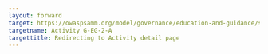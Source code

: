 ```yaml
---
layout: forward
target: https://owaspsamm.org/model/governance/education-and-guidance/stream-a/#maturity2
targetname: Activity G-EG-2-A
targettitle: Redirecting to Activity detail page
---
```

